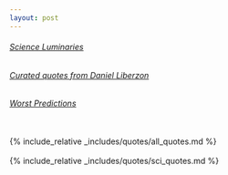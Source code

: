 ```yaml
---
layout: post
---
```


<?php include_once("analyticstracking.php") ?>

###### [Science Luminaries](#sci-lum)
###### [Curated quotes from Daniel Liberzon](#liberzon)
###### [Worst Predictions](#worst-preds)

<br>
<a name="sci-lum"></a>
{% include_relative _includes/quotes/all_quotes.md %}

<br>
<a name="liberzon"></a>

<br>
<a name="worst-preds"></a>
{% include_relative _includes/quotes/sci_quotes.md %}
